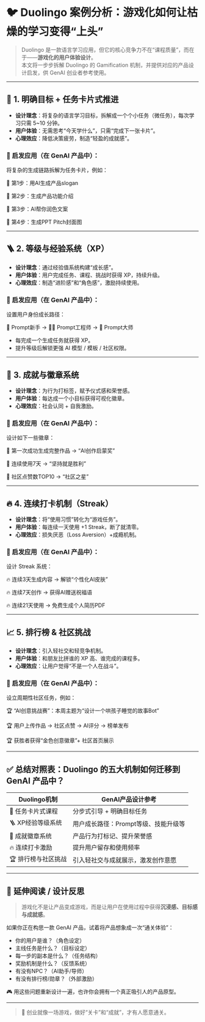 # 🐦 Duolingo 案例分析：游戏化如何让枯燥的学习变得“上头”

> Duolingo 是一款语言学习应用，但它的核心竞争力不在“课程质量”，而在于——**游戏化的用户体验设计**。  
> 本文将一步步拆解 Duolingo 的 Gamification 机制，并提供对应的产品设计启发，供 GenAI 创业者参考使用。

---

## 🎯 1. 明确目标 + 任务卡片式推进

- **设计理念**：将复杂的语言学习目标，拆解成一个个小任务（微任务），每次学习只需 5~10 分钟。
- **用户体验**：无需思考“今天学什么”，只需“完成下一张卡片”。
- **心理效应**：降低决策疲劳，制造“轻盈的成就感”。

### 🧠 启发应用（在 GenAI 产品中）：
将复杂的生成链路拆解为任务卡片，例如：


📌 第1步：用AI生成产品slogan

📌 第2步：生成产品功能介绍

📌 第3步：AI帮你润色文案

📌 第4步：生成PPT Pitch封面图

---

## 🪜 2. 等级与经验系统（XP）

- **设计理念**：通过经验值系统构建“成长感”。
- **用户体验**：用户完成任务、课程、挑战时获得 XP，持续升级。
- **心理效应**：制造“进阶感”和“角色感”，激励持续使用。

### 🧠 启发应用（在 GenAI 产品中）：
设置用户身份成长路径：

👶 Prompt新手 → 👨‍💻 Prompt工程师 → 🧙 Prompt大师

- 每完成一个生成任务就获得 XP。
- 提升等级后解锁更强 AI 模型 / 模板 / 社区权限。

---

## 🏅 3. 成就与徽章系统

- **设计理念**：为行为打标签，赋予仪式感和荣誉感。
- **用户体验**：每达成一个小目标获得可视化徽章。
- **心理效应**：社会认同 + 自我激励。

### 🧠 启发应用（在 GenAI 产品中）：
设计如下一些徽章：

🏅 第一次成功生成完整作品 → “AI创作启蒙奖”

🏅 连续使用7天 → “坚持就是胜利”

🏅 社区点赞数TOP10 → “社区之星”

---

## 🔥 4. 连续打卡机制（Streak）

- **设计理念**：将“使用习惯”转化为“游戏任务”。
- **用户体验**：每连续一天使用 +1 Streak，断了就清零。
- **心理效应**：损失厌恶（Loss Aversion）+成瘾机制。

### 🧠 启发应用（在 GenAI 产品中）：
设计 Streak 系统：

🔥 连续3天生成内容 → 解锁“个性化AI皮肤”

🔥 连续7天创作 → 获得AI赠送祝福语

🔥 连续21天使用 → 免费生成个人简历PDF

---

## 📈 5. 排行榜 & 社区挑战

- **设计理念**：引入轻社交和轻竞争机制。
- **用户体验**：和朋友比拼谁的 XP 高、谁完成的课程多。
- **心理效应**：让用户觉得“不是一个人在战斗”。

### 🧠 启发应用（在 GenAI 产品中）：
设立周期性社区任务，例如：

🏆 “AI创意挑战赛”：本周主题为“设计一个哄孩子睡觉的故事Bot”

🏆 用户上传作品 → 社区点赞 → AI评分 → 榜单发布

🏆 获胜者获得“金色创意徽章”+ 社区首页展示

---

## ✅ 总结对照表：Duolingo 的五大机制如何迁移到 GenAI 产品中？

| Duolingo机制         | GenAI产品设计参考                              |
|----------------------|----------------------------------------------|
| 🎯 任务卡片式课程     | 分步式引导 + 明确目标任务                      |
| 🪜 XP经验等级系统     | 用户成长路径：Prompt等级、技能升级等            |
| 🏅 成就徽章系统       | 产品行为打标记、提升荣誉感                      |
| 🔥 连续打卡激励       | 提升用户留存和使用频率                          |
| 🏆 排行榜与社区挑战   | 引入轻社交与成就展示，激发创作意愿              |

---

## 🧩 延伸阅读 / 设计反思

> 游戏化不是让产品变成游戏，而是让用户在使用过程中获得**沉浸感、目标感与成就感**。

如果你正在构思一款 GenAI 产品，试着将产品想象成一次“通关体验”：

- 你的用户是谁？（角色设定）  
- 主线任务是什么？（目标设定）  
- 每一步的副本是什么？（任务结构）  
- 奖励机制是什么？（反馈系统）  
- 有没有NPC？（AI助手/导师）  
- 有没有排行榜/勋章？（外部激励）

🎮 用这些问题重新设计一遍，也许你会拥有一个真正吸引人的产品原型。

---

> 🌟 创业就像一场游戏，做好“关卡”和“成就”，才有人愿意通关。
